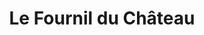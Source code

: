 ---
title: "Le Fournil du Château"
url: /montreuil-bellay/le-fournil-du-chateau/
shop: boulangerie
---